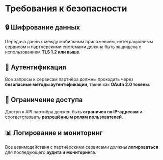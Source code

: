# Требования к безопасности

## 🔒 Шифрование данных  
Передача данных между мобильным приложением, интеграционным сервисом и партнёрскими системами должна быть защищена с использованием **TLS 1.2 или выше**.

## 🔑 Аутентификация  
Все запросы к сервисам партнёра должны проходить через **безопасные методы аутентификации**, такие как **OAuth 2.0 токены**.

## 🔐 Ограничение доступа  
Доступ к API партнёра должен быть **ограничен по IP-адресам** и соответствовать **разрешённым ролям пользователей**.

## 📊 Логирование и мониторинг  
Все взаимодействия с партнёрскими сервисами должны **логироваться** для последующего **аудита и мониторинга**.